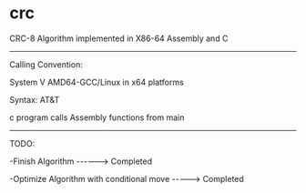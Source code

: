 # crc

CRC-8 Algorithm implemented in X86-64 Assembly and C


***************************************************************************


Calling Convention:


System V AMD64-GCC/Linux in x64 platforms


Syntax:
AT&T

c program calls 
Assembly functions from main


****************************************************************************


TODO:


-Finish Algorithm ------> Completed

-Optimize Algorithm with conditional move -----> Completed
